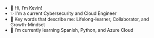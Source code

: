 - 👋 Hi, I’m Kevin!
- ✨ I'm a current Cybersecurity and Cloud Engineer
- 🌱 Key words that describe me: Lifelong-learner, Collaborator, and Growth-Mindset
- 👀 I’m currently learning Spanish, Python, and Azure Cloud


<!---
earkevin11/earkevin11 is a ✨ special ✨ repository because its `README.md` (this file) appears on your GitHub profile.
You can click the Preview link to take a look at your changes.
--->
